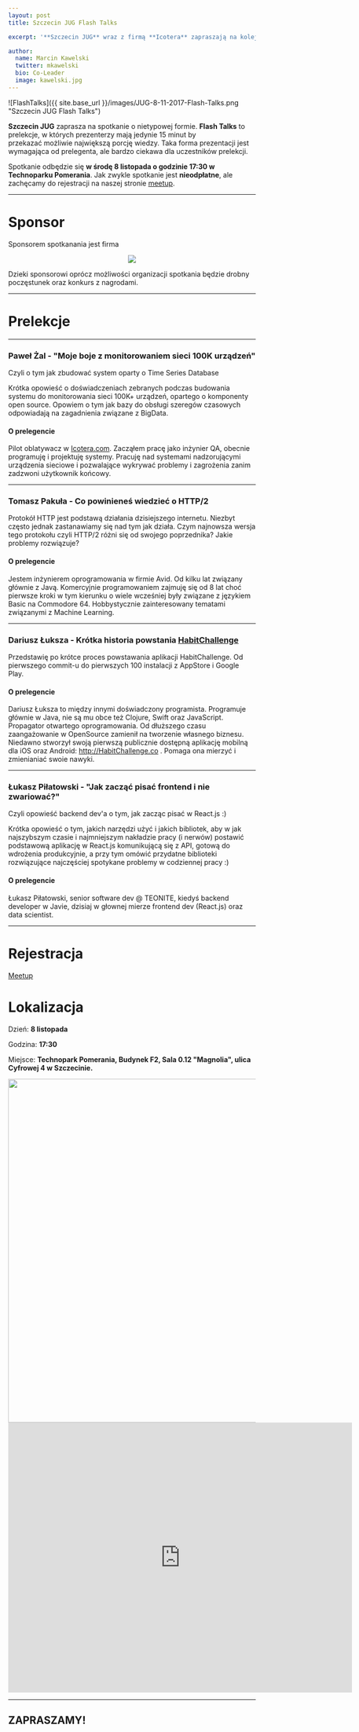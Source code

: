 ```yaml
---
layout: post
title: Szczecin JUG Flash Talks

excerpt: '**Szczecin JUG** wraz z firmą **Icotera** zapraszają na kolejne spotkanie, które odbędzie się **8 listopada o godzinie 17:30 w Technopark Pomerania**. Tematem spotkania są Flash Talks, czyli krótkie ale intensywne prezentacje, max 15 minut. Także szykuje się bardzo emocjonujące spotkanie :) ...'

author:
  name: Marcin Kawelski
  twitter: mkawelski
  bio: Co-Leader
  image: kawelski.jpg
---
```


![FlashTalks]({{ site.base_url }}/images/JUG-8-11-2017-Flash-Talks.png "Szczecin JUG Flash Talks")

**Szczecin JUG** zaprasza na spotkanie o nietypowej formie. **Flash Talks** to prelekcje, w których prezenterzy mają jedynie 15 minut by przekazać możliwie największą porcję wiedzy. Taka forma prezentacji jest wymagająca od prelegenta, ale bardzo ciekawa dla uczestników prelekcji.

Spotkanie odbędzie się **w środę 8 listopada o godzinie 17:30 w Technoparku Pomerania**. Jak zwykle spotkanie jest **nieodpłatne**, ale zachęcamy do rejestracji na naszej stronie [meetup](https://www.meetup.com/Szczecin-Java-Users-Group/).

***

# Sponsor

Sponsorem spotkanania jest firma

<div style="text-align: center">
<a href="https://icotera.com/"><img style="max-width: 500px" src="{{ site.base_url }}/images/sponsors/icotera-logo.png"></a>
</div>

Dzieki sponsorowi oprócz możliwości organizacji spotkania będzie drobny poczęstunek oraz konkurs z nagrodami.

***

# Prelekcje

***

### Paweł Żal - "Moje boje z monitorowaniem sieci 100K urządzeń"

Czyli o tym jak zbudować system oparty o Time Series Database

Krótka opowieść o doświadczeniach zebranych podczas budowania systemu do monitorowania sieci 100K+ urządzeń, opartego o komponenty open source. Opowiem o tym jak bazy do obsługi szeregów czasowych odpowiadają na zagadnienia związane z BigData.

#### O prelegencie

Pilot oblatywacz w [Icotera.com](https://icotera.com/). Zacząłem pracę jako inżynier QA, obecnie programuję i projektuję systemy. Pracuję nad systemami nadzorującymi urządzenia sieciowe i pozwalające wykrywać problemy i zagrożenia zanim zadzwoni użytkownik końcowy.

***
  
### Tomasz Pakuła - Co powinieneś wiedzieć o HTTP/2

Protokół HTTP jest podstawą działania dzisiejszego internetu. Niezbyt często jednak zastanawiamy się nad tym jak działa. Czym najnowsza wersja tego protokołu czyli HTTP/2 różni się od swojego poprzednika? Jakie problemy rozwiązuje?

#### O prelegencie

Jestem inżynierem oprogramowania w firmie Avid. Od kilku lat związany głównie z Javą. Komercyjnie programowaniem zajmuję się od 8 lat choć pierwsze kroki w tym kierunku o wiele wcześniej były związane z językiem Basic na Commodore 64.
Hobbystycznie zainteresowany tematami związanymi z Machine Learning.

***
  
### Dariusz Łuksza - Krótka historia powstania [HabitChallenge](http://HabitChallenge.co/)

Przedstawię po krótce proces powstawania aplikacji
HabitChallenge. Od pierwszego commit-u do pierwszych 100 instalacji z
AppStore i Google Play.

#### O prelegencie

Dariusz Łuksza to między innymi doświadczony programista.
Programuje głównie w Java, nie są mu obce też Clojure, Swift oraz
JavaScript. Propagator otwartego oprogramowania. Od dłuższego czasu
zaangażowanie w OpenSource zamienił na tworzenie własnego biznesu.
Niedawno stworzył swoją pierwszą publicznie dostępną aplikację mobilną
dla iOS oraz Android: http://HabitChallenge.co . Pomaga ona mierzyć i
zmienianiać swoie nawyki.

***

### Łukasz Piłatowski - "Jak zacząć pisać frontend i nie zwariować?"

Czyli opowieść backend dev'a o tym, jak zacząc pisać w React.js :)

Krótka opowieść o tym, jakich narzędzi użyć i jakich bibliotek, aby w jak najszybszym czasie i najmniejszym nakładzie pracy (i nerwów) postawić podstawową aplikację w React.js komunikującą się z API, gotową do wdrożenia produkcyjnie, a przy tym omówić przydatne biblioteki rozwiązujące najczęściej spotykane problemy w codziennej pracy :)

#### O prelegencie

Łukasz Piłatowski, senior software dev @ TEONITE, kiedyś backend developer w Javie, dzisiaj w głownej mierze frontend dev (React.js) oraz data scientist.

***

# Rejestracja

[Meetup](https://www.meetup.com/Szczecin-Java-Users-Group/)


# Lokalizacja
Dzień: **8 listopada**

Godzina: **17:30**

Miejsce: **Technopark Pomerania, Budynek F2, Sala 0.12 "Magnolia", ulica Cyfrowej 4 w Szczecinie.**

<div style="text-align: center">
	<img style="width: 700px" src="{{ site.base_url }}/images/technopark-bud-f2.png">
  <iframe src="https://www.google.com/maps/embed?pb=!1m18!1m12!1m3!1d2376.0313419445138!2d14.534005216059274!3d53.45002598000088!2m3!1f0!2f0!3f0!3m2!1i1024!2i768!4f13.1!3m3!1m2!1s0x47aa095010ddeac3%3A0x77358a1f557f82b9!2sTechnopark+Pomerania+-+Szczeci%C5%84ski+Park+Naukowo+-+Technologiczny!5e0!3m2!1sen!2spl!4v1509120094006" width="700" height="550" frameborder="0" style="border:0" allowfullscreen></iframe>
</div>

***

## ZAPRASZAMY!

